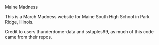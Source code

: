 Maine Madness

This is a March Madness website for Maine South High School in Park Ridge, Illinois.

Credit to users thunderdome-data and sstaples99, as much of this code came from their repos.
